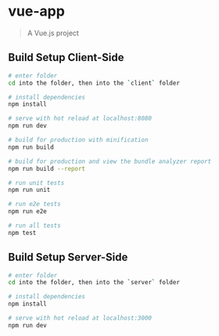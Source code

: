 # vue-app

> A Vue.js project

## Build Setup Client-Side

``` bash
# enter folder
cd into the folder, then into the `client` folder

# install dependencies
npm install

# serve with hot reload at localhost:8080
npm run dev

# build for production with minification
npm run build

# build for production and view the bundle analyzer report
npm run build --report

# run unit tests
npm run unit

# run e2e tests
npm run e2e

# run all tests
npm test
```

## Build Setup Server-Side

``` bash
# enter folder
cd into the folder, then into the `server` folder

# install dependencies
npm install

# serve with hot reload at localhost:3000
npm run dev
```